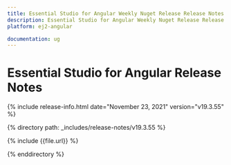 ```yaml
---
title: Essential Studio for Angular Weekly Nuget Release Release Notes  
description: Essential Studio for Angular Weekly Nuget Release Release Notes  
platform: ej2-angular

documentation: ug
---
```


# Essential Studio for  Angular  Release Notes  

{% include release-info.html date="November 23, 2021"   version="v19.3.55"  %} 

{% directory path: _includes/release-notes/v19.3.55 %}

{% include {{file.url}} %}

{% enddirectory %}
